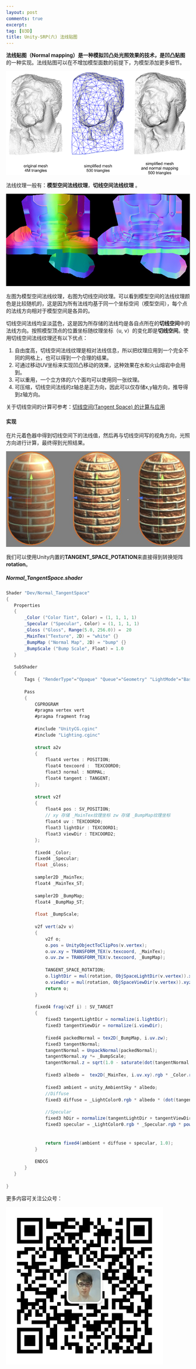 ```yaml
---
layout: post
comments: true
excerpt:
tag: [U3D]
title: Unity-SRP(六) 法线贴图
---
```


**法线贴图（Normal mapping）**是一种模拟凹凸处光照效果的技术，是**凹凸贴图**的一种实现。法线贴图可以在不增加模型面数的前提下，为模型添加更多细节。

![](../images/srp_6_01.png)

[^图片来源]: https://zh.wikipedia.org/wiki/法线贴图



法线纹理一般有：**模型空间法线纹理**，**切线空间法线纹理** 。

![](../images/srp_6_02.jpg)

[^图片来源]: https://docs.cryengine.com/display/SDKDOC4/Tangent+Space+Normal+Mapping

左图为模型空间法线纹理，右图为切线空间纹理。可以看到模型空间的法线纹理颜色是比较随机的，这是因为所有法线均基于同一个坐标空间（模型空间），每个点的法线方向相对于模型空间是各异的。

切线空间法线均呈淡蓝色，这是因为所存储的法线均是各自点所在的**切线空间**中的法线方向。按照模型顶点的位置坐标随纹理坐标（u, v）的变化即是**切线空间**。使用切线空间法线纹理还有以下优点：

1. 自由度高，切线空间法线纹理是相对法线信息，所以把纹理应用到一个完全不同的网格上，也可以得到一个合理的结果。
2. 可通过移动UV坐标来实现凹凸移动的效果，这种效果在水和火山熔岩中会用到。
3. 可以重用，一个立方体的六个面均可以使用同一张纹理。
4. 可压缩，切线空间法线的z轴总是正方向，因此可以仅存储x,y轴方向，推导得到z轴方向。

关于切线空间的计算可参考：[切线空间(Tangent Space) 的计算与应用](http://windsmoon.com/2017/11/28/切线空间-Tangent-Space-的计算与应用/)

#### 实现

在片元着色器中得到切线空间下的法线值，然后再与切线空间写的视角方向，光照方向进行计算，最终得到光照结果。

![](../images/srp_6_03.png)



我们可以使用Unity内置的**TANGENT_SPACE_POTATION**来直接得到转换矩阵**rotation**。

##### Normal_TangentSpace.shader

```c#
Shader "Dev/Normal_TangentSpace"
{
   Properties
   {
       _Color ("Color Tint", Color) = (1, 1, 1, 1)
       _Specular ("Specular", Color) = (1, 1, 1, 1)
       _Gloss ("Gloss", Range(5.0, 256.0)) =  20
       _MainTex("Texture", 2D) = "white" {}
       _BumpMap ("Normal Map", 2D) = "bump" {}
       _BumpScale ("Bump Scale", Float) = 1.0
   }

   SubShader
   {
       Tags { "RenderType"="Opaque" "Queue"="Geometry" "LightMode"="BasicLightMode" }

       Pass
       {
           CGPROGRAM
           #pragma vertex vert
           #pragma fragment frag
           
           #include "UnityCG.cginc"
           #include "Lighting.cginc"

           struct a2v
           {
               float4 vertex : POSITION;
               float4 texcoord :  TEXCOORD0;
               float3 normal : NORMAL;
               float4 tangent : TANGENT;
           };

           struct v2f
           {
               float4 pos : SV_POSITION;
               // xy 存储 _MainTex纹理坐标 zw 存储 _BumpMap纹理坐标
               float4 uv : TEXCOORD0;
               float3 lightDir : TEXCOORD1;
               float3 viewDir : TEXCOORD2;
           };

           fixed4 _Color;
           fixed4 _Specular;
           float _Gloss;

           sampler2D _MainTex;
           float4 _MainTex_ST;

           sampler2D _BumpMap;
           float4 _BumpMap_ST;

           float _BumpScale;

           v2f vert(a2v v)
           {
               v2f o;
               o.pos = UnityObjectToClipPos(v.vertex);
               o.uv.xy = TRANSFORM_TEX(v.texcoord, _MainTex);
               o.uv.zw = TRANSFORM_TEX(v.texcoord, _BumpMap);

               TANGENT_SPACE_ROTATION;
               o.lightDir = mul(rotation, ObjSpaceLightDir(v.vertex)).xyz;
               o.viewDir = mul(rotation, ObjSpaceViewDir(v.vertex)).xyz;
               return o;
           }

           fixed4 frag(v2f i) : SV_TARGET
           {
               fixed3 tangentLightDir = normalize(i.lightDir);
               fixed3 tangentViewDir = normalize(i.viewDir);

               fixed4 packedNormal = tex2D(_BumpMap, i.uv.zw);
               fixed3 tangentNormal;
               tangentNormal = UnpackNormal(packedNormal);
			   tangentNormal.xy *= _BumpScale;
			   tangentNormal.z = sqrt(1.0 - saturate(dot(tangentNormal.xy, tangentNormal.xy)));

               fixed3 albedo =  tex2D(_MainTex, i.uv.xy).rgb * _Color.rgb;

               fixed3 ambient = unity_AmbientSky * albedo;
               //Diffuse
               fixed3 diffuse = _LightColor0.rgb * albedo * (dot(tangentNormal, tangentLightDir) * 0.5 + 0.5);

               //Specular
               fixed3 hDir = normalize(tangentLightDir + tangentViewDir);
               fixed3 specular = _LightColor0.rgb * _Specular.rgb * pow(saturate(dot(tangentNormal, hDir)), _Gloss);

              
               return fixed4(ambient + diffuse + specular, 1.0);
           }

           ENDCG
       }
   }

}
```

更多内容可关注公众号：

![](../images/qrcode_yi.jpg)